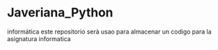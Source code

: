 # Javeriana_Python
informática 
este repositorio serà usao para almacenar un codigo para la asignatura informatica

